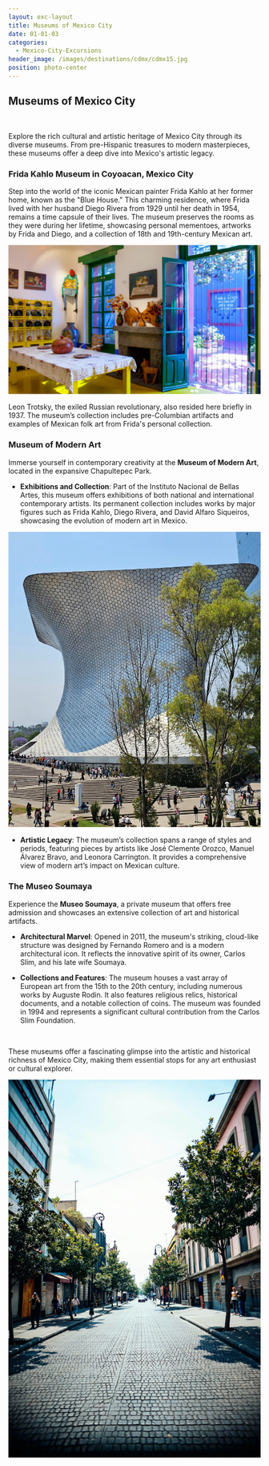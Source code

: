 ```yaml
---
layout: exc-layout
title: Museums of Mexico City
date: 01-01-03
categories:
  - Mexico-City-Excursions
header_image: /images/destinations/cdmx/cdmx15.jpg
position: photo-center
---
```

## Museums of Mexico City

&nbsp;

Explore the rich cultural and artistic heritage of Mexico City through its diverse museums. From pre-Hispanic treasures to modern masterpieces, these museums offer a deep dive into Mexico's artistic legacy.

### Frida Kahlo Museum in Coyoacan, Mexico City

Step into the world of the iconic Mexican painter Frida Kahlo at her former home, known as the "Blue House." This charming residence, where Frida lived with her husband Diego Rivera from 1929 until her death in 1954, remains a time capsule of their lives. The museum preserves the rooms as they were during her lifetime, showcasing personal mementoes, artworks by Frida and Diego, and a collection of 18th and 19th-century Mexican art.

![Frida Kahlo Museum](/images/destinations/cdmx/frida.jpg)


Leon Trotsky, the exiled Russian revolutionary, also resided here briefly in 1937. The museum’s collection includes pre-Columbian artifacts and examples of Mexican folk art from Frida's personal collection.

### Museum of Modern Art

Immerse yourself in contemporary creativity at the **Museum of Modern Art**, located in the expansive Chapultepec Park.

- **Exhibitions and Collection**: Part of the Instituto Nacional de Bellas Artes, this museum offers exhibitions of both national and international contemporary artists. Its permanent collection includes works by major figures such as Frida Kahlo, Diego Rivera, and David Alfaro Siqueiros, showcasing the evolution of modern art in Mexico.

![exhibtition](/images/destinations/cdmx/cdmx24.jpg)


- **Artistic Legacy**: The museum’s collection spans a range of styles and periods, featuring pieces by artists like José Clemente Orozco, Manuel Álvarez Bravo, and Leonora Carrington. It provides a comprehensive view of modern art’s impact on Mexican culture.

### The Museo Soumaya

Experience the **Museo Soumaya**, a private museum that offers free admission and showcases an extensive collection of art and historical artifacts.

- **Architectural Marvel**: Opened in 2011, the museum's striking, cloud-like structure was designed by Fernando Romero and is a modern architectural icon. It reflects the innovative spirit of its owner, Carlos Slim, and his late wife Soumaya.

- **Collections and Features**: The museum houses a vast array of European art from the 15th to the 20th century, including numerous works by Auguste Rodin. It also features religious relics, historical documents, and a notable collection of coins. The museum was founded in 1994 and represents a significant cultural contribution from the Carlos Slim Foundation.

&nbsp;

These museums offer a fascinating glimpse into the artistic and historical richness of Mexico City, making them essential stops for any art enthusiast or cultural explorer.

![exhibtition](/images/destinations/cdmx/cdmx2.jpg)

